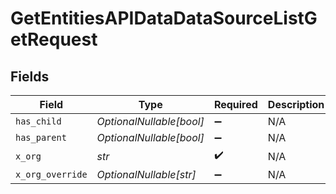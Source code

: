 # GetEntitiesAPIDataDataSourceListGetRequest


## Fields

| Field                    | Type                     | Required                 | Description              |
| ------------------------ | ------------------------ | ------------------------ | ------------------------ |
| `has_child`              | *OptionalNullable[bool]* | :heavy_minus_sign:       | N/A                      |
| `has_parent`             | *OptionalNullable[bool]* | :heavy_minus_sign:       | N/A                      |
| `x_org`                  | *str*                    | :heavy_check_mark:       | N/A                      |
| `x_org_override`         | *OptionalNullable[str]*  | :heavy_minus_sign:       | N/A                      |